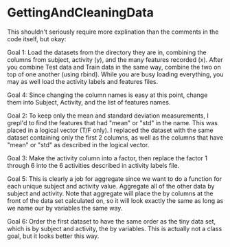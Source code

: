 # GettingAndCleaningData
This shouldn't seriously require more explination than the comments in the code itself, but okay:

Goal 1:
Load the datasets from the directory they are in, combining the columns from subject, activity (y), and the many features recorded (x). After you combine Test data and Train data in the same way, combine the two on top of one another (using rbind). While you are busy loading everything, you may as well load the activity labels and features files.

Goal 4:
Since changing the column names is easy at this point, change them into Subject, Activity, and the list of features names. 

Goal 2:
To keep only the mean and standard deviation measurements, I grepl'd to find the features that had "mean" or "std" in the name. This was placed in a logical vector (T/F only). I replaced the dataset with the same dataset containing only the first 2 columns, as well as the columns that have "mean" or "std" as described in the logical vector.

Goal 3:
Make the activity column into a factor, then replace the factor 1 through 6 into the 6 activities described in activity labels file.

Goal 5:
This is clearly a job for aggregate since we want to do a function for each unique subject and activity value. Aggregate all of the other data by subject and activity. Note that aggregate will place the by columns at the front of the data set calculated on, so it will look exactly the same as long as we name our by variables the same way.

Goal 6:
Order the first dataset to have the same order as the tiny data set, which is by subject and activity, the by variables. This is actually not a class goal, but it looks better this way. 
